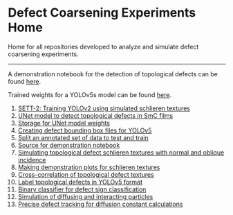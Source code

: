 # Defect Coarsening Experiments Home
Home for all repositories developed to analyze and simulate defect coarsening experiments.

---

A demonstration notebook for the detection of topological defects can be found [here](https://colab.research.google.com/github/chowravc/YOLOv5DefectDetection/blob/main/YOLOv5_Defect_Detection_Notebook.ipynb).

Trained weights for a YOLOv5s model can be found [here](https://drive.google.com/file/d/1n8J3UyySrCJJs2r-JgYiLG0yXeB5yhJg/view?usp=sharing).

1. [SETT-2: Training YOLOv2 using simulated schlieren textures](https://github.com/chowravc/SETT2)
2. [UNet model to detect topological defects in SmC films](https://github.com/chowravc/UNetDefectDetector)
3. [Storage for UNet model weights](https://github.com/chowravc/DefectUNetWeightsStorage)
4. [Creating defect bounding box files for YOLOv5](https://github.com/chowravc/YOLOv5mAP_Defects)
5. [Split an annotated set of data to test and train](https://github.com/chowravc/Split_Train_Test_YOLOv5)
6. [Source for demonstration notebook](https://github.com/chowravc/YOLOv5DefectDetection)
7. [Simulating topological defect schlieren textures with normal and oblique incidence](https://github.com/chowravc/XY_Simulation)
8. [Making demonstration plots for schlieren textures](https://github.com/chowravc/XY_Simulation_Plotting)
9. [Cross-correlation of topological defect textures](https://github.com/chowravc/Defect_Cross_Correlation)
10. [Label topological defects in YOLOv5 format](https://github.com/chowravc/label_defects_YOLO)
11. [Binary classifier for defect sign classification](https://github.com/chowravc/Binary_Classifier)
12. [Simulation of diffusing and interacting particles](https://github.com/chowravc/Coulomb_Simulation)
13. [Precise defect tracking for diffusion constant calculations](https://github.com/chowravc/Defect_Cross_Correlation)
